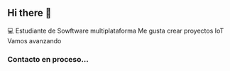 ## Hi there 👋

:computer: Estudiante de Sowftware multiplataforma
Me gusta crear proyectos IoT
Vamos avanzando


### Contacto en proceso...